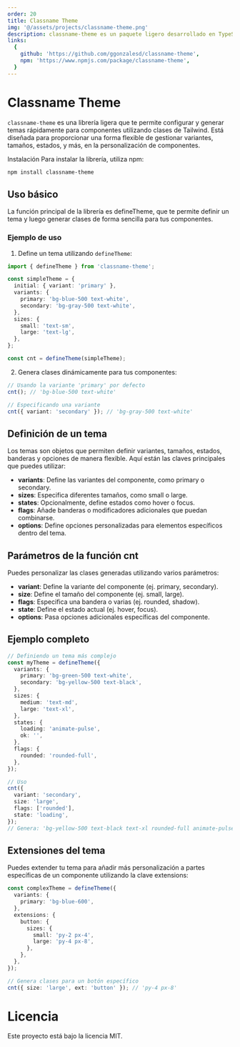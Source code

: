 ```yaml
---
order: 20
title: Classname Theme
img: '@/assets/projects/classname-theme.png'
description: classname-theme es un paquete ligero desarrollado en TypeScript que facilita la creación de nombres de clase CSS dinámicos basados en temas. Incluye pruebas unitarias con Jest para asegurar su funcionamiento confiable y escalable.
links:
  {
    github: 'https://github.com/ggonzalesd/classname-theme',
    npm: 'https://www.npmjs.com/package/classname-theme',
  }
---
```


# Classname Theme

`classname-theme` es una librería ligera que te permite configurar y generar temas rápidamente para componentes utilizando clases de Tailwind. Está diseñada para proporcionar una forma flexible de gestionar variantes, tamaños, estados, y más, en la personalización de componentes.

Instalación
Para instalar la librería, utiliza npm:

```bash
npm install classname-theme
```

## Uso básico

La función principal de la librería es defineTheme, que te permite definir un tema y luego generar clases de forma sencilla para tus componentes.

### Ejemplo de uso

1. Define un tema utilizando `defineTheme`:

```ts
import { defineTheme } from 'classname-theme';

const simpleTheme = {
  initial: { variant: 'primary' },
  variants: {
    primary: 'bg-blue-500 text-white',
    secondary: 'bg-gray-500 text-white',
  },
  sizes: {
    small: 'text-sm',
    large: 'text-lg',
  },
};

const cnt = defineTheme(simpleTheme);
```

2. Genera clases dinámicamente para tus componentes:

```ts
// Usando la variante 'primary' por defecto
cnt(); // 'bg-blue-500 text-white'

// Especificando una variante
cnt({ variant: 'secondary' }); // 'bg-gray-500 text-white'
```

## Definición de un tema

Los temas son objetos que permiten definir variantes, tamaños, estados, banderas y opciones de manera flexible. Aquí están las claves principales que puedes utilizar:

- **variants**: Define las variantes del componente, como primary o secondary.
- **sizes**: Especifica diferentes tamaños, como small o large.
- **states**: Opcionalmente, define estados como hover o focus.
- **flags**: Añade banderas o modificadores adicionales que puedan combinarse.
- **options**: Define opciones personalizadas para elementos específicos dentro del tema.

## Parámetros de la función cnt

Puedes personalizar las clases generadas utilizando varios parámetros:

- **variant**: Define la variante del componente (ej. primary, secondary).
- **size**: Define el tamaño del componente (ej. small, large).
- **flags**: Especifica una bandera o varias (ej. rounded, shadow).
- **state**: Define el estado actual (ej. hover, focus).
- **options**: Pasa opciones adicionales específicas del componente.

## Ejemplo completo

```ts
// Definiendo un tema más complejo
const myTheme = defineTheme({
  variants: {
    primary: 'bg-green-500 text-white',
    secondary: 'bg-yellow-500 text-black',
  },
  sizes: {
    medium: 'text-md',
    large: 'text-xl',
  },
  states: {
    loading: 'animate-pulse',
    ok: '',
  },
  flags: {
    rounded: 'rounded-full',
  },
});

// Uso
cnt({
  variant: 'secondary',
  size: 'large',
  flags: ['rounded'],
  state: 'loading',
});
// Genera: 'bg-yellow-500 text-black text-xl rounded-full animate-pulse'
```

## Extensiones del tema

Puedes extender tu tema para añadir más personalización a partes específicas de un componente utilizando la clave extensions:

```ts
const complexTheme = defineTheme({
  variants: {
    primary: 'bg-blue-600',
  },
  extensions: {
    button: {
      sizes: {
        small: 'py-2 px-4',
        large: 'py-4 px-8',
      },
    },
  },
});

// Genera clases para un botón específico
cnt({ size: 'large', ext: 'button' }); // 'py-4 px-8'
```

# Licencia

Este proyecto está bajo la licencia MIT.
